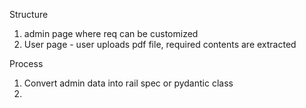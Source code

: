 Structure

1. admin page where req can be customized
2. User page - user uploads pdf file, required contents are extracted

Process
1. Convert admin data into rail spec or pydantic class
2. 